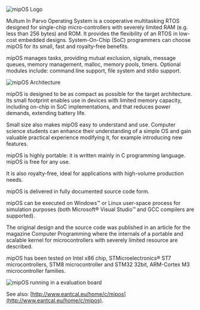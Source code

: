 ![mipOS Logo](http://www.eantcal.eu/_/rsrc/1434877676414/home/c/mipos/m1p0s.png)

Multum In Parvo Operating System is a cooperative multitasking RTOS designed for single-chip micro-controllers with severely limited RAM (e.g. less than 256 bytes) and ROM. It provides the flexibility of an RTOS in low-cost embedded designs.
System-On-Chip (SoC) programmers can choose mipOS for its small, fast and royalty-free benefits.

mipOS manages tasks, providing mutual exclusion, signals, message queues, memory management, malloc, memory pools, timers.
Optional modules include: command line support, file system and stdio support.

![mipOS Architecture](http://www.eantcal.eu/_/rsrc/1434877676414/home/c/mipos/miposarc.png)

mipOS is designed to be as compact as possible for the target architecture. Its small footprint enables use in devices with limited memory capacity, including on-chip in SoC implementations, and that reduces power demands, extending battery life.

Small size also makes mipOS easy to understand and use. Computer science students can enhance their understanding of a simple OS and gain valuable practical experience modifying it, for example introducing new features.

mipOS is highly portable: it is written mainly in C programming language.
mipOS is free for any use.

It is also royalty-free, ideal for applications with high-volume production needs.

mipOS is delivered in fully documented source code form. 

mipOS can be executed on Windows™ or Linux user-space process for simulation purposes (both Microsoft® Visual Studio™ and GCC compilers are supported).

The original design and the source code was published in an article for the magazine Computer Programming where the internals of a portable and scalable kernel for microcontrollers with severely limited resource are described.

mipOS has been tested on Intel x86 chip, STMicroelectronics® ST7 microcontrollers, STM8 microcontroller and STM32 32bit, ARM-Cortex M3 microcontroller families.

![mipOS running in a evaluation board](http://www.eantcal.eu/_/rsrc/1434877676414/home/c/mipos/mipos2.jpg)

See also: [http://www.eantcal.eu/home/c/mipos](http://www.eantcal.eu/home/c/mipos).
